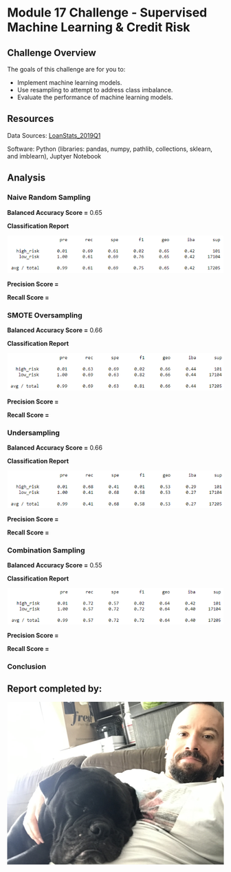 # Module 17 Challenge - Supervised Machine Learning & Credit Risk

## Challenge Overview

The goals of this challenge are for you to:

- Implement machine learning models.
- Use resampling to attempt to address class imbalance.
- Evaluate the performance of machine learning models.

## Resources

Data Sources: [LoanStats_2019Q1](Module-17-Challenge-Resources/LoanStats_2019Q1.csv)

Software: Python (libraries: pandas, numpy, pathlib, collections, sklearn, and imblearn), Juptyer Notebook

## Analysis

### Naive Random Sampling

**Balanced Accuracy Score =** 0.65

**Classification Report**

![](images/nro.PNG)

**Precision Score =**

**Recall Score =**

### SMOTE Oversampling

**Balanced Accuracy Score =** 0.66

**Classification Report**

![](images/SMOTE.PNG)

**Precision Score =**

**Recall Score =**

### Undersampling

**Balanced Accuracy Score =** 0.66

**Classification Report**

![](images/under.PNG)

**Precision Score =**

**Recall Score =**

### Combination Sampling

**Balanced Accuracy Score =** 0.55

**Classification Report**

![](images/combo.PNG)

**Precision Score =**

**Recall Score =**

### Conclusion


## Report completed by:

![](images/sal.jpg)
